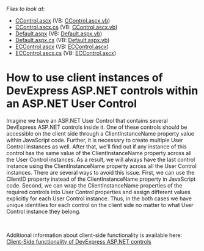 <!-- default file list -->
*Files to look at*:

* [CControl.ascx](./CS/WebSite/CControl.ascx) (VB: [CControl.ascx.vb](./VB/WebSite/CControl.ascx.vb))
* [CControl.ascx.cs](./CS/WebSite/CControl.ascx.cs) (VB: [CControl.ascx.vb](./VB/WebSite/CControl.ascx.vb))
* [Default.aspx](./CS/WebSite/Default.aspx) (VB: [Default.aspx.vb](./VB/WebSite/Default.aspx.vb))
* [Default.aspx.cs](./CS/WebSite/Default.aspx.cs) (VB: [Default.aspx.vb](./VB/WebSite/Default.aspx.vb))
* [ECControl.ascx](./CS/WebSite/ECControl.ascx) (VB: [ECControl.ascx](./VB/WebSite/ECControl.ascx))
* [ECControl.ascx.cs](./CS/WebSite/ECControl.ascx.cs) (VB: [ECControl.ascx](./VB/WebSite/ECControl.ascx))
<!-- default file list end -->
# How to use client instances of DevExpress ASP.NET controls within an ASP.NET User Control


<p>Imagine we have an ASP.NET User Control that contains several DevExpress ASP.NET controls inside it. One of these controls should be accessible on the client side through a ClientInstanceName property value within JavaScript code. Further, it is necessary to create multiple User Control instances as well. After that, we'll find out if any instance of this control has the same value of the ClientInstanceName property across all the User Control instances. As a result, we will always have the last control instance using the ClientInstanceName property across all the User Control instances. There are several ways to avoid this issue. First, we can use the ClientID property instead of the ClientInstanceName property in JavaScript code. Second, we can wrap the ClientInstanceName properties of the required controls into User Control properties and assign different values explicitly for each User Control instance. Thus, in the both cases we have unique identities for each control on the client side no matter to what User Control instance they belong.</p><br />
<p>Additional information about client-side functionality is available here: <a href="http://documentation.devexpress.com/#AspNet/CustomDocument6908"><u>Client-Side functionality of DevExpress ASP.NET controls</u></a></p>

<br/>


